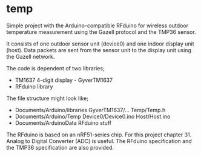 # temp
Simple project with the Arduino-compatible RFduino for wireless outdoor temperature measurement using the Gazell protocol and the TMP36 sensor.

It consists of one outdoor sensor unit (device0) and one indoor display unit (host). Data packets are sent from the sensor unit to the display unit using the Gazell network.

The code is dependent of two libraries;
- TM1637 4-digit display - GyverTM1637
- RFduino library

The file structure might look like;
- Documents/Arduino/libraries
    GyverTM1637/...
    Temp/Temp.h
- Documents/Arduino/Temp
    Device0/Device0.ino
    Host/Host.ino
- Documents/ArduinoData
    RFduino stuff

The RFduino is based on an nRF51-series chip. For this project chapter 31. Analog to Digital Converter (ADC) is useful.
The RFduino specification and the TMP36 specification are also provided.
